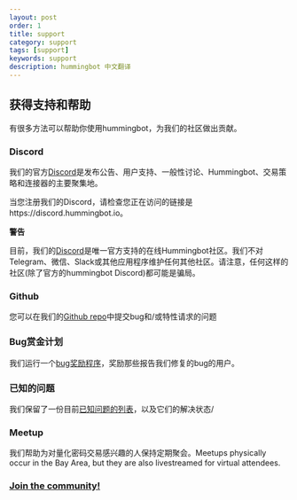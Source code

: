 ```yaml
---
layout: post
order: 1
title: support
category: support
tags: [support]
keywords: support
description: hummingbot 中文翻译
---
```


## 获得支持和帮助

有很多方法可以帮助你使用hummingbot，为我们的社区做出贡献。

### Discord

我们的官方[Discord](https://discord.hummingbot.io/)是发布公告、用户支持、一般性讨论、Hummingbot、交易策略和连接器的主要聚集地。

当您注册我们的Discord，请检查您正在访问的链接是https://discord.hummingbot.io。

**警告**

目前，我们的[Discord](https://discord.hummingbot.io/)是唯一官方支持的在线Hummingbot社区。我们不对Telegram、微信、Slack或其他应用程序维护任何其他社区。请注意，任何这样的社区(除了官方的hummingbot Discord)都可能是骗局。


### Github

您可以在我们的[Github repo](https://github.com/coinalpha/hummingbot)中提交bug和/或特性请求的问题


### Bug赏金计划

我们运行一个[bug奖励程序](https://docs.hummingbot.io/support/bug-bounty-program)，奖励那些报告我们修复的bug的用户。

### 已知的问题

我们保留了一份目前[已知问题的列表](https://docs.hummingbot.io/support/issues)，以及它们的解决状态/


### Meetup

我们帮助为对量化密码交易感兴趣的人保持定期聚会。Meetups physically occur in the Bay Area, but they are also livestreamed for virtual attendees.

### [Join the community!](https://meetup.com/BayCrypto)


